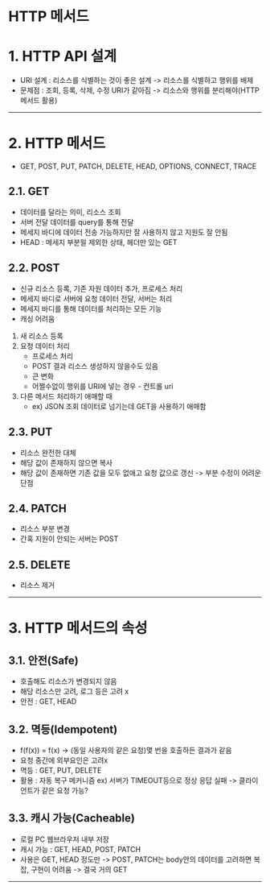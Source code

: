 HTTP 메서드
============
# 1. HTTP API 설계
- URI 설계 : 리소스를 식별하는 것이 좋은 설계 -> 리소스를 식별하고 행위를 배제
- 문제점 : 조회, 등록, 삭제, 수정 URI가 같아짐 -> 리소스와 행위를 분리해야(HTTP메서드 활용)
***

# 2. HTTP 메서드
- GET, POST, PUT, PATCH, DELETE, HEAD, OPTIONS, CONNECT, TRACE
## 2.1. GET
- 데이터를 달라는 의미, 리소스 조회
- 서버 전달 데이터를 query를 통해 전달
- 메세지 바디에 데이터 전송 가능하지만 잘 사용하지 않고 지원도 잘 안됨
- HEAD : 메세지 부분읠 제외한 상태, 헤더만 있는 GET
## 2.2. POST
- 신규 리소스 등록, 기존 자원 데이터 추가, 프로세스 처리
- 메세지 바디로 서버에 요청 데이터 전달, 서버는 처리
- 메세지 바디를 통해 데이터를 처리하는 모든 기능
- 캐싱 어려움

1. 새 리소스 등록
2. 요청 데이터 처리
    - 프로세스 처리
    - POST 결과 리소스 생성하지 않을수도 있음
    - 큰 변화
    - 어쩔수없이 행위를 URI에 넣는 경우 - 컨트롤 uri
3. 다른 메서드 처리하기 애매할 때
    - ex) JSON 조회 데이터로 넘기는데 GET을 사용하기 애매함
## 2.3. PUT
- 리소스 완전한 대체
- 해당 값이 존재하지 않으면 복사
- 해당 값이 존재하면 기존 값을 모두 없애고 요청 값으로 갱신
    -> 부분 수정이 어려운 단점
## 2.4. PATCH
- 리소스 부분 변경
- 간혹 지원이 안되는 서버는 POST
## 2.5. DELETE
- 리소스 제거
***

# 3. HTTP 메서드의 속성
## 3.1. 안전(Safe)
- 호출해도 리소스가 변경되지 않음
- 해당 리소스만 고려, 로그 등은 고려 x
- 안전 : GET, HEAD
## 3.2. 멱등(Idempotent)
- f(f(x)) = f(x) -> (동일 사용자의 같은 요청)몇 번을 호출하든 결과가 같음
- 요청 중간에 외부요인은 고려x
- 멱등 : GET, PUT, DELETE
- 활용 : 자동 복구 메커니즘 ex) 서버가 TIMEOUT등으로 정상 응답 실패 -> 클라이언트가 같은 요청 가능?
## 3.3. 캐시 가능(Cacheable)
- 로컬 PC 웹브라우저 내부 저장
- 캐시 가능 : GET, HEAD, POST, PATCH
- 사용은 GET, HEAD 정도만 -> POST, PATCH는 body안의 데이터를 고려하면 복잡, 구현이 어려움 -> 결국 거의 GET 
***